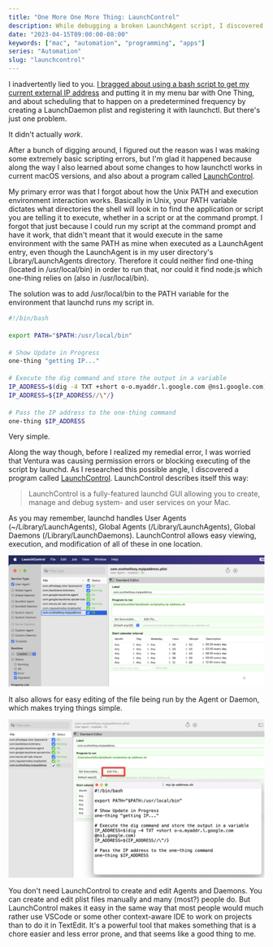 ```yaml
---
title: "One More One More Thing: LaunchControl"
description: While debugging a broken LaunchAgent script, I discovered a great utility.
date: "2023-04-15T09:00:00-08:00"
keywords: ["mac", "automation", "programming", "apps"]
series: "Automation"
slug: "launchcontrol"
---
```


I inadvertently lied to you. [I bragged about using a bash script to get my current external IP address](https://scottwillsey.com/one-more-thing/) and putting it in my menu bar with One Thing, and about scheduling that to happen on a predetermined frequency by creating a LaunchDaemon plist and registering it with launchctl. But there's just one problem.

It didn't actually _work_.

After a bunch of digging around, I figured out the reason was I was making some extremely basic scripting errors, but I'm glad it happened because along the way I also learned about some changes to how launchctl works in current macOS versions, and also about a program called [LaunchControl](https://soma-zone.com/LaunchControl/).

My primary error was that I forgot about how the Unix PATH and execution environment interaction works. Basically in Unix, your PATH variable dictates what directories the shell will look in to find the application or script you are telling it to execute, whether in a script or at the command prompt. I forgot that just because I could run my script at the command prompt and have it work, that didn't meant that it would execute in the same environment with the same PATH as mine when executed as a LaunchAgent entry, even though the LaunchAgent is in my user directory's Library/LaunchAgents directory. Therefore it could neither find one-thing (located in /usr/local/bin) in order to run that, nor could it find node.js which one-thing relies on (also in /usr/local/bin).

The solution was to add /usr/local/bin to the PATH variable for the environment that launchd runs my script in.

```sh frame="code"
#!/bin/bash

export PATH="$PATH:/usr/local/bin"

# Show Update in Progress
one-thing "getting IP..."

# Execute the dig command and store the output in a variable
IP_ADDRESS=$(dig -4 TXT +short o-o.myaddr.l.google.com @ns1.google.com)
IP_ADDRESS=${IP_ADDRESS//\"/}

# Pass the IP address to the one-thing command
one-thing $IP_ADDRESS
```

Very simple.

Along the way though, before I realized my remedial error, I was worried that Ventura was causing permission errors or blocking executing of the script by launchd. As I researched this possible angle, I discovered a program called [LaunchControl](https://soma-zone.com/LaunchControl/). LaunchControl describes itself this way:

> LaunchControl is a fully-featured launchd GUI allowing you to create, manage and debug system- and user services on your Mac.

As you may remember, launchd handles User Agents (~/Library/LaunchAgents), Global Agents (/Library/LaunchAgents), Global Daemons (/Library/LaunchDaemons). LaunchControl allows easy viewing, execution, and modification of all of these in one location.

[![LaunchControl](../../assets/images/posts/LaunchControl-20E2C710-2E7A-416A-A046-221876C80836.png)](/images/posts/LaunchControl-20E2C710-2E7A-416A-A046-221876C80836.jpg)

It also allows for easy editing of the file being run by the Agent or Daemon, which makes trying things simple.

[![Edit Script in LaunchControl](../../assets/images/posts/LaunchControlEditScript-20E2C710-2E7A-416A-A046-221876C80836.png)](/images/posts/LaunchControlEditScript-20E2C710-2E7A-416A-A046-221876C80836.jpg)

You don't need LaunchControl to create and edit Agents and Daemons. You can create and edit plist files manually and many (most?) people do. But LaunchControl makes it easy in the same way that most people would much rather use VSCode or some other context-aware IDE to work on projects than to do it in TextEdit. It's a powerful tool that makes something that is a chore easier and less error prone, and that seems like a good thing to me.

